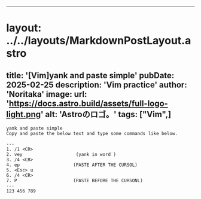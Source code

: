 
---
# layout: ../../layouts/MarkdownPostLayout.astro
title: '[Vim]yank and paste simple'
pubDate: 2025-02-25
description: 'Vim practice'
author: 'Noritaka'
image:
    url: 'https://docs.astro.build/assets/full-logo-light.png'
    alt: 'Astroのロゴ。'
tags: ["Vim",]
---

```
yank and paste simple
Copy and paste the below text and type some commands like below.

---
1. /1 <CR>
2. vey                    (yank in word )
3. /4 <CR> 
4. ep                    (PASTE AFTER THE CURSOL)
5. <Esc> u
6. /4 <CR> 
7. P                     (PASTE BEFORE THE CURSONL)
---
123 456 789
